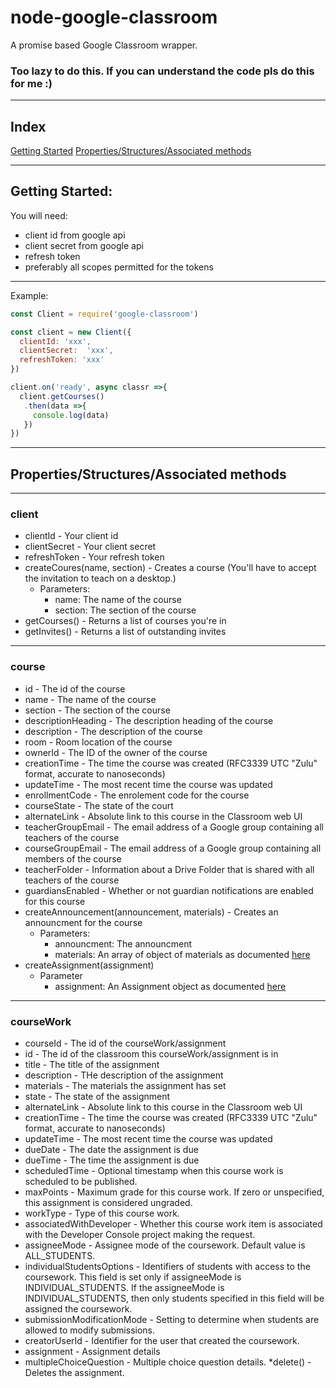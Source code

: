 # node-google-classroom
  A promise based Google Classroom wrapper.

### Too lazy to do this. If you can understand the code pls do this for me :)
___
## Index
[Getting Started](#gettingStarted)
[Properties/Structures/Associated methods](#properties)
___
<a id="gettingStarted"></a>
## Getting Started:
You will need:
  * client id from google api
  * client secret from google api
  * refresh token
  * preferably all scopes permitted for the tokens
___

Example:
```js
const Client = require('google-classroom')

const client = new Client({
  clientId: 'xxx',
  clientSecret:  'xxx',
  refreshToken: 'xxx'
})

client.on('ready', async classr =>{
  client.getCourses()
   .then(data =>{
     console.log(data)
   })
})
```
___
<a id=properties></a>
## Properties/Structures/Associated methods
___
### client
  * clientId - Your client id
  * clientSecret - Your client secret
  * refreshToken - Your refresh token
  * createCoures(name, section) - Creates a course (You'll have to accept the invitation to teach on a desktop.)
    * Parameters:
      * name: The name of the course
      * section: The section of the course
  * getCourses() - Returns a list of courses you're in
  * getInvites() - Returns a list of outstanding invites
___
### course
  * id - The id of the course
  * name - The name of the course
  * section - The section of the course
  * descriptionHeading - The description heading of the course
  * description - The description of the course
  * room - Room location of the course
  * ownerId - The ID of the owner of the course
  * creationTime - The time the course was created (RFC3339 UTC "Zulu" format, accurate to nanoseconds)
  * updateTime - The most recent time the course was updated
  * enrollmentCode - The enrolement code for the course
  * courseState - The state of the court
  * alternateLink - Absolute link to this course in the Classroom web UI
  * teacherGroupEmail - The email address of a Google group containing all teachers of the course
  * courseGroupEmail - The email address of a Google group containing all members of the course
  * teacherFolder - Information about a Drive Folder that is shared with all teachers of the course
  * guardiansEnabled - Whether or not guardian notifications are enabled for this course
  * createAnnouncement(announcement, materials) - Creates an announcment for the course
    * Parameters:
      * announcment: The announcment
      * materials: An array of object of materials as documented [here](https://developers.google.com/classroom/reference/rest/v1/Material)
  * createAssignment(assignment)
    * Parameter
      * assignment: An Assignment object as documented [here](https://developers.google.com/classroom/reference/rest/v1/courses.courseWork#CourseWork)
___
### courseWork
  * courseId - The id of the courseWork/assignment
  * id - The id of the classroom this courseWork/assignment is in
  * title - The title of the assignment
  * description - THe description of the assignment
  * materials - The materials the assignment has set
  * state - The state of the assignment
  * alternateLink - Absolute link to this course in the Classroom web UI
  * creationTime - The time the course was created (RFC3339 UTC "Zulu" format, accurate to nanoseconds)
  * updateTime - The most recent time the course was updated
  * dueDate - The date the assignment is due
  * dueTime - The time the assignment is due
  * scheduledTime - Optional timestamp when this course work is scheduled to be published.
  * maxPoints - Maximum grade for this course work. If zero or unspecified, this assignment is considered ungraded.
  * workType - Type of this course work.
  * associatedWithDeveloper - Whether this course work item is associated with the Developer Console project making the request.
  * assigneeMode - Assignee mode of the coursework. Default value is ALL_STUDENTS. 
  * individualStudentsOptions - Identifiers of students with access to the coursework. This field is set only if assigneeMode is INDIVIDUAL_STUDENTS. If the assigneeMode is INDIVIDUAL_STUDENTS, then only students specified in this field will be assigned the coursework. 
  * submissionModificationMode - Setting to determine when students are allowed to modify submissions.
  * creatorUserId - Identifier for the user that created the coursework.
  * assignment - Assignment details
  * multipleChoiceQuestion - Multiple choice question details.
  *delete() - Deletes the assignment.
